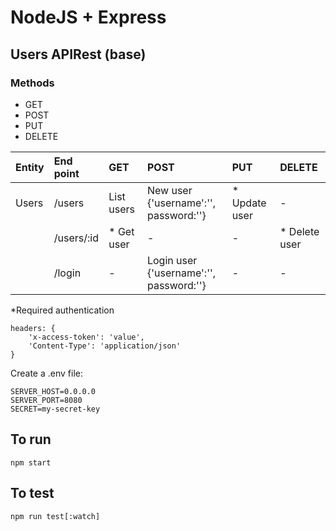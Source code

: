 # NodeJS + Express

## Users APIRest (base)
### Methods
- GET
- POST
- PUT 
- DELETE


| Entity  |End point  | GET  | POST  | PUT | DELETE  |
| :------------ | :------------ | :------------ | :------------ | :------------ | :------------ |
|  Users | /users  |  List users |  New user <br>{'username':'', password:''} | * Update user |  - |
|   | /users/:id  |  * Get user |  - | -  |  * Delete user |
|   |  /login |  - |  Login user <br>{'username':'', password:''}  | -  |  - |

*Required authentication
```
headers: {
	'x-access-token': 'value',
	'Content-Type': 'application/json'
}
```

Create a .env file:
```
SERVER_HOST=0.0.0.0
SERVER_PORT=8080
SECRET=my-secret-key
```

## To run
```
npm start
```

## To test
```
npm run test[:watch]
```